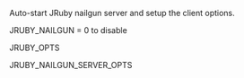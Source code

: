 Auto-start JRuby nailgun server and setup the client options.


JRUBY_NAILGUN = 0 to disable

JRUBY_OPTS

JRUBY_NAILGUN_SERVER_OPTS
